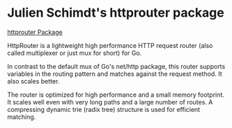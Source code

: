 # Julien Schimdt's httprouter package

<!-- markdownlint-disable MD033 -->

<a href="https://pkg.go.dev/github.com/julienschmidt/httprouter@v1.3.0">httprouter Package</a>

HttpRouter is a lightweight high performance HTTP request router (also called multiplexer or just mux for short) for Go.

In contrast to the default mux of Go's net/http package, this router supports variables in the routing pattern and matches against the request method. It also scales better.

The router is optimized for high performance and a small memory footprint. It scales well even with very long paths and a large number of routes. A compressing dynamic trie (radix tree) structure is used for efficient matching.
